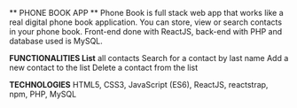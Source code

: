 ** PHONE BOOK APP ** 
Phone Book is full stack web app that works like a real digital phone book application.
You can store, view or search contacts in your phone book. Front-end done with ReactJS, back-end with PHP and database used is MySQL. 

**FUNCTIONALITIES List**
all contacts Search for a contact by last name 
Add a new contact to the list 
Delete a contact from the list


**TECHNOLOGIES**
HTML5, CSS3, JavaScript (ES6), ReactJS, reactstrap, npm, PHP, MySQL
